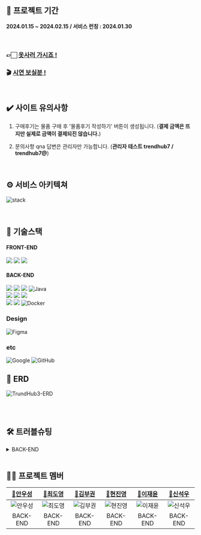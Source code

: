 ## 📆 프로젝트 기간
**2024.01.15 ~ 2024.02.15 / 서비스 런칭 : 2024.01.30**

<br/>

### 👉🏻 [옷사러 가시죠 !](https://techit.kro.kr/)
### 🎬 [시연 보실분 !](https://youtu.be/lVXoZkI9BdE)

<br/>

## ✔️ 사이트 유의사항

1. 구매후기는 물품 구매 후 '물품후기 작성하기' 버튼이 생성됩니다. (**결제 금액은 뜨지만 실제로 금액이 결제되진 않습니다.**)

2. 문의사항 qna 답변은 관리자만 가능합니다. (**관리자 테스트 trendhub7 / trendhub7@**)

<br/>

## ⚙️ 서비스 아키텍쳐
![stack](https://github.com/TECKIT-SHOPPING/Trend-hub/assets/131260371/60836e50-410e-4c7e-873d-2dbfa7a3d5ce)

<br/>

## 📒 기술스택

#### FRONT-END
 <img src="https://img.shields.io/badge/HTML-E34F26?style=for-the-badge&logo=HTML5&logoColor=white"/> <img src="https://img.shields.io/badge/CSS3-1572B6?style=for-the-badge&logo=css3&logoColor=white"/>  <img src="https://img.shields.io/badge/JavaScript-F7DF1E?style=for-the-badge&logo=JavaScript&logoColor=black"/> 

#### BACK-END
<img src="https://img.shields.io/badge/Thymeleaf-6DB33F?style=for-the-badge&logo=Thymeleaf&logoColor=white"> <img src="https://img.shields.io/badge/Spring Boot-6DB33F?style=for-the-badge&logo=Spring Boot&logoColor=white"/> <img src="https://img.shields.io/badge/Spring Security-6DB33F?style=for-the-badge&logo=Spring Security&logoColor=white"/> ![Java](https://img.shields.io/badge/java-%23ED8B00.svg?style=for-the-badge&logo=openjdk&logoColor=white)
<br> 
<img src="https://img.shields.io/badge/NCP RDS-03C75A?style=for-the-badge&logo=Naver&logoColor=white"/> <img src="https://img.shields.io/badge/NCP S3-03C75A?style=for-the-badge&logo=Naver&logoColor=white"/> <img src="https://img.shields.io/badge/NCP EC2-03C75A?style=for-the-badge&logo=Naver&logoColor=white"/> 
<br> 
<img src="https://img.shields.io/badge/GitHub Actions-2088FF?style=for-the-badge&logo=GitHub Actions&logoColor=white"/> <img src="https://img.shields.io/badge/MySQL-4479A1?style=for-the-badge&logo=MySQL&logoColor=white"/> ![Docker](https://img.shields.io/badge/docker-%230db7ed.svg?style=for-the-badge&logo=docker&logoColor=white)
<br/>

### Design
![Figma](https://img.shields.io/badge/figma-%23F24E1E.svg?style=for-the-badge&logo=figma&logoColor=white)

### etc
![Google](https://img.shields.io/badge/google-4285F4?style=for-the-badge&logo=google&logoColor=white) ![GitHub](https://img.shields.io/badge/github-%23121011.svg?style=for-the-badge&logo=github&logoColor=white) 

## 🧱 ERD
![TrundHub3-ERD](https://github.com/TECKIT-SHOPPING/Trend-hub/assets/84388081/7c16ef83-dd16-4f11-b5fa-66163dea764a)

<br/>

</details>

<br/>

## 🛠️ 트러블슈팅


<details>

<summary>BACK-END</summary>

### 상품목록 조회 좋아요 유무 N+1 이슈

|요구 사항| 핵심 기술을 선택한 이유 및 근거|
|:---|:---|
|:scream: 문제| 페이징처리된 상품목록 20개를 가져오는데 각 상품별로 유저가 좋아요 유무를 판단하는 쿼리문은 상품 <br/>갯수 20개만큼 쿼리문 날리는 문제 발생|
|:thinking: 원인| 상품들을 먼저 조회하고 likes에서 exists로 찾기 때문에 N+1 문제 발생하는 것으로 판단했다.|
|:sob: 시도| • 구글링을 통해 게시판 구현한 코드들을 봐도 N+1 이슈가 발생하도록 코드가 작성되어있어 쿼리문을 애초에 다르게 만들어야겠다고 생각함.</br> • product랑 likes를 조인하고 where절에 user를 eq조건에 넣어 해결해봐도 N+1발생 </br> • on절에 productId일치, user가 두 테이블 간에 일치하도록하여 해결함. |
|:smile: 해결|likes 엔터티 간의 leftJoin하여 on절에 product 및 user가 두 테이블 간에 일치 조건을 기반으로 하여 데이터를 한꺼번에 가져오는 방식으로 해결함|

### 유효성 검사 에러
|요구 사항| 핵심 기술을 선택한 이유 및 근거|
|:---|:---|
|:scream: 문제| 후기 작성하기 페이지 만드는 과정 중 'validation failed for object="reviewDto"' 란 에러 발생.|
|:thinking: 원인| 현재 로직에 타임리프 에러메세지 처리 부분 혹은 DTO 부분에 문제가 있을거라 판단.|
|:sob: 시도| • 백 부터 Controller를 시작으로 service, DTO 등 순으로 검사 시작.<br/>• DTO에서 유효성 검사하는 부분을 지우고 Controller에서 좀 더 고민<br/>• 타임리프 에러 메세지 처리 부분에서도 한 번씩 확인했지만 로직 상 큰 문제가 없어보여 백엔드 쪽에서 문제가 생겼을 거라 확신.<br/>• 결국 Controller 부분에서 PostMapping 뿐만 아니라 GetMapping에서도 @Valid 를 사용한 것을 확인 후 제거 |
|:smile: 해결|@GetMapping 부분 @Valid를 제거함으로써 후기 작성 부분 에러 메세지가 잘 처리되는 것을 확인할 수 있었음|




</details>

<br/>

## ‍🧑‍💻 프로젝트 멤버

|[🔰안우성](https://github.com/Anwooseong)|[🔰최도영](https://github.com/mabyoungg)|[🔰김부권](https://github.com/bukwon)|[🔰현진영](https://github.com/jinyoung121636)|[🔰이재윤](https://github.com/leejaeyoon22)|[🔰신석우](https://github.com/bukgomi)
|:---:|:---:|:---:|:---:|:---:|:---:|
|![안우성](https://github.com/TECKIT-SHOPPING/Trend-hub/assets/131260371/fd3c0092-f6d3-4581-8d95-fdb371ac7df6)|![최도영](https://github.com/TECKIT-SHOPPING/Trend-hub/assets/131260371/d4e4a061-905a-4f74-ae43-c48425208c93)|![김부권](https://github.com/TECKIT-SHOPPING/Trend-hub/assets/131260371/dcc4377a-b276-498a-8d50-c14c70c18363)|![현진영](https://github.com/TECKIT-SHOPPING/Trend-hub/assets/131260371/00f9e9a0-af2c-457b-b549-08b793321020)|![이재윤](https://github.com/TECKIT-SHOPPING/Trend-hub/assets/131260371/caf86912-325d-4926-bcc9-ccf04c8cd2bf)|![신석우](https://github.com/TECKIT-SHOPPING/Trend-hub/assets/131260371/0641779a-6af2-47fa-a27b-a1b3302510ab)|
|BACK-END|BACK-END|BACK-END|BACK-END|BACK-END|BACK-END|
